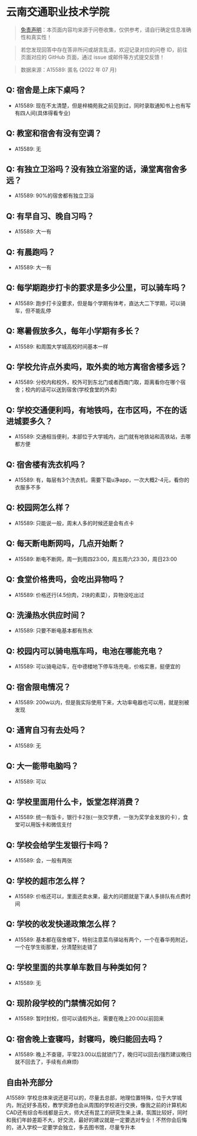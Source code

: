 # 云南交通职业技术学院

> [免责声明](https://colleges.chat/#_3)：本页面内容均来源于问卷收集，仅供参考，请自行确定信息准确性和真实性！

> 若您发现回答中存在答非所问或胡言乱语，欢迎记录对应的问卷 ID，前往页面对应的 GitHub 页面，通过 issue 或邮件等方式提交反馈！

> 数据来源：A15589: 匿名 (2022 年 07 月)

## Q: 宿舍是上床下桌吗？

- A15589: 现在不太清楚，但是梓楠苑我之前见到过，同时录取通知书上也有写有四人间(具体得看专业)

## Q: 教室和宿舍有没有空调？

- A15589: 无

## Q: 有独立卫浴吗？没有独立浴室的话，澡堂离宿舍多远？

- A15589: 90%的宿舍都有独立卫浴

## Q: 有早自习、晚自习吗？

- A15589: 大一有

## Q: 有晨跑吗？

- A15589: 大一有

## Q: 每学期跑步打卡的要求是多少公里，可以骑车吗？

- A15589: 跑步打卡没要求，但是每个学期有体考，直达大二下学期，可以骑车，但不能乱停

## Q: 寒暑假放多久，每年小学期有多长？

- A15589: 和周围大学城高校时间基本一样

## Q: 学校允许点外卖吗，取外卖的地方离宿舍楼多远？

- A15589: 分校内和校外，校外可到东北门或者西南门取，距离看你在哪个宿舍；校内的话可以送到宿舍(学校食堂的外卖)

## Q: 学校交通便利吗，有地铁吗，在市区吗，不在的话进城要多久？

- A15589: 交通相当便利，本部位于大学城内，出门就有地铁站和高铁站，去哪都方便

## Q: 宿舍楼有洗衣机吗？

- A15589: 有，每层有3个洗衣机，需要下载u净app，一次大概2-4元，看你的衣服多不多

## Q: 校园网怎么样？

- A15589: 只能说一般，周末人多的时候还是会有点卡

## Q: 每天断电断网吗，几点开始断？

- A15589: 断电不断网，周一到周四23:00，周五周六23:30，周日23:00

## Q: 食堂价格贵吗，会吃出异物吗？

- A15589: 价格还行(4.5份肉，2块的素菜），异物没吃出过

## Q: 洗澡热水供应时间？

- A15589: 只要不断电基本都有热水

## Q: 校园内可以骑电瓶车吗，电池在哪能充电？

- A15589: 可以骑电动车，在中德楼地下停车场充电，价格实惠，挺便宜的

## Q: 宿舍限电情况？

- A15589: 200w以内，但是我实际使用下来，大功率电器也可以用，就是别被发现

## Q: 通宵自习有去处吗？

- A15589: 无

## Q: 大一能带电脑吗？

- A15589: 可以

## Q: 学校里面用什么卡，饭堂怎样消费？

- A15589: 统一有饭卡，银行卡2张(一张交学费，一张为奖学金发放的卡），食堂可以用饭卡和微信支付

## Q: 学校会给学生发银行卡吗？

- A15589: 会，一般有两张

## Q: 学校的超市怎么样？

- A15589: 价格还可以，里面还卖水果，最大的问题就是下课人多排队有点费时间

## Q: 学校的收发快递政策怎么样？

- A15589: 基本都在宿舍楼下，特别注意菜鸟驿站有两个，一个在春华苑附近，一个在学生街那里，分清楚别走错了

## Q: 学校里面的共享单车数目与种类如何？

- A15589: 无

## Q: 现阶段学校的门禁情况如何？

- A15589: 暂时封校，但可以请假外出，需要在晚上20:00以前回来

## Q: 宿舍晚上查寝吗，封寝吗，晚归能回去吗？

- A15589: 晚上不查寝，平常23.00以后就锁门了，晚归可以回去(强烈建议晚归就不回去了，手续有点麻烦)

## 自由补充部分

A15589: 学校总体来说还是可以的，尽量去总部，地理位置特殊，位于大学城内，附近好多高校，教学资源也会从周围的学校进行交换，像我之前的计算机和CAD还有综合布线都是云大，师大还有昆工的研究生来上课，氛围比较好，同时和我们年龄差距不大，好交流，最好的建议就是一定要选对专业！不然你会后悔的，进入学校一定要学会独立，多去图书馆，尽量专升本